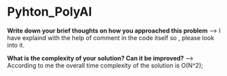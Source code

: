 # Pyhton_PolyAI

**Write down your brief thoughts on how you approached this problem** 
  --> I have explaind with the help of comment in the code itself so , please look into it. 

**What is the complexity of your solution? Can it be improved?** 
  --> According to me the overall time complexity of the solution is O(N^2);
    
